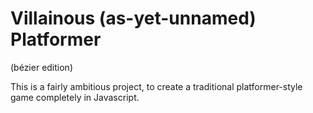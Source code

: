 # Villainous (as-yet-unnamed) Platformer
(bézier edition)

This is a fairly ambitious project, to create a traditional platformer-style game
completely in Javascript.